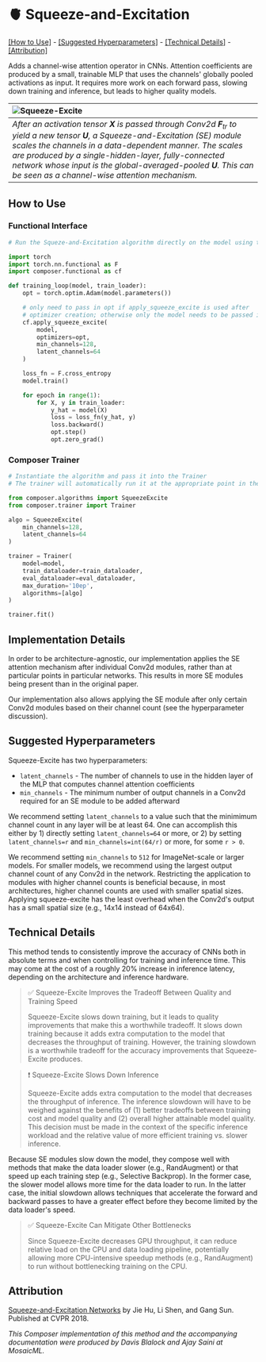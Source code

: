 # 🫀 Squeeze-and-Excitation

[\[How to Use\]](#how-to-use) - [\[Suggested Hyperparameters\]](#suggested-hyperparameters) - [\[Technical Details\]](#technical-details) - [\[Attribution\]](#attribution)

Adds a channel-wise attention operator in CNNs. Attention coefficients are produced by a small, trainable MLP that uses the channels' globally pooled activations as input. It requires more work on each forward pass, slowing down training and inference, but leads to higher quality models.

| ![Squeeze-Excite](https://storage.googleapis.com/docs.mosaicml.com/images/methods/squeeze-and-excitation.png) |
|:--|
| *After an activation tensor **X** is passed through Conv2d **F**<sub>tr</sub> to yield a new tensor **U**, a Squeeze-and-Excitation (SE) module scales the channels in a data-dependent manner. The scales are produced by a single-hidden-layer, fully-connected network whose input is the global-averaged-pooled **U**. This can be seen as a channel-wise attention mechanism.* |

## How to Use

### Functional Interface

```python
# Run the Squeze-and-Excitation algorithm directly on the model using the Composer functional API

import torch
import torch.nn.functional as F
import composer.functional as cf

def training_loop(model, train_loader):
    opt = torch.optim.Adam(model.parameters())

    # only need to pass in opt if apply_squeeze_excite is used after
    # optimizer creation; otherwise only the model needs to be passed in
    cf.apply_squeeze_excite(
        model,
        optimizers=opt,
        min_channels=128,
        latent_channels=64
    )

    loss_fn = F.cross_entropy
    model.train()

    for epoch in range(1):
        for X, y in train_loader:
            y_hat = model(X)
            loss = loss_fn(y_hat, y)
            loss.backward()
            opt.step()
            opt.zero_grad()
```

### Composer Trainer

<!--pytest.mark.gpu-->
<!--pytest.mark.timeout(15)-->
<!--
```python
from torch.utils.data import DataLoader
from tests.common import RandomImageDataset, SimpleConvModel

model = SimpleConvModel()
train_dataloader = DataLoader(RandomImageDataset())
eval_dataloader = DataLoader(RandomImageDataset())
```
-->
<!--pytest-codeblocks:cont-->
```python
# Instantiate the algorithm and pass it into the Trainer
# The trainer will automatically run it at the appropriate point in the training loop

from composer.algorithms import SqueezeExcite
from composer.trainer import Trainer

algo = SqueezeExcite(
    min_channels=128,
    latent_channels=64
)

trainer = Trainer(
    model=model,
    train_dataloader=train_dataloader,
    eval_dataloader=eval_dataloader,
    max_duration='10ep',
    algorithms=[algo]
)

trainer.fit()
```

## Implementation Details

In order to be architecture-agnostic, our implementation applies the SE attention mechanism after individual Conv2d modules, rather than at particular points in particular networks. This results in more SE modules being present than in the original paper.

Our implementation also allows applying the SE module after only certain Conv2d modules based on their channel count (see the hyperparameter discussion).


## Suggested Hyperparameters

Squeeze-Excite has two hyperparameters:

- `latent_channels` - The number of channels to use in the hidden layer of the MLP that computes channel attention coefficients
- `min_channels` - The minimum number of output channels in a Conv2d required for an SE module to be added afterward

We recommend setting `latent_channels` to a value such that the minimimum channel count in any layer will be at least 64. One can accomplish this either by 1) directly setting `latent_channels=64` or more, or 2) by setting `latent_channels=r` and `min_channels=int(64/r)` or more, for some `r > 0`.

We recommend setting `min_channels` to `512` for ImageNet-scale or larger models. For smaller models, we recommend using the largest output channel count of any Conv2d in the network. Restricting the application to modules with higher channel counts is beneficial because, in most architectures, higher channel counts are used with smaller spatial sizes. Applying squeeze-excite has the least overhead when the Conv2d's output has a small spatial size (e.g., 14x14 instead of 64x64).

## Technical Details

This method tends to consistently improve the accuracy of CNNs both in absolute terms and when controlling for training and inference time. This may come at the cost of a roughly 20% increase in inference latency, depending on the architecture and inference hardware.

>  ✅ Squeeze-Excite Improves the Tradeoff Between Quality and Training Speed
>
> Squeeze-Excite slows down training, but it leads to quality improvements that make this a worthwhile tradeoff.
> It slows down training because it adds extra computation to the model that decreases the throughput of training.
> However, the training slowdown is a worthwhile tradeoff for the accuracy improvements that Squeeze-Excite produces.

> ❗ Squeeze-Excite Slows Down Inference
>
> Squeeze-Excite adds extra computation to the model that decreases the throughput of inference.
> The inference slowdown will have to be weighed against the benefits of (1) better tradeoffs between training cost and model quality and (2) overall higher attainable model quality.
> This decision must be made in the context of the specific inference workload and the relative value of more efficient training vs. slower inference.

Because SE modules slow down the model, they compose well with methods that make the data loader slower (e.g., RandAugment) or that speed up each training step (e.g., Selective Backprop). In the former case, the slower model allows more time for the data loader to run. In the latter case, the initial slowdown allows techniques that accelerate the forward and backward passes to have a greater effect before they become limited by the data loader's speed.

>  ✅ Squeeze-Excite Can Mitigate Other Bottlenecks
>
> Since Squeeze-Excite decreases GPU throughput, it can reduce relative load on the CPU and data loading pipeline, potentially allowing more CPU-intensive speedup methods (e.g., RandAugment) to run without bottlenecking training on the CPU.

## Attribution

[Squeeze-and-Excitation Networks](https://arxiv.org/abs/1709.01507) by Jie Hu, Li Shen, and Gang Sun. Published at CVPR 2018.

*This Composer implementation of this method and the accompanying documentation were produced by Davis Blalock and Ajay Saini at MosaicML.*
